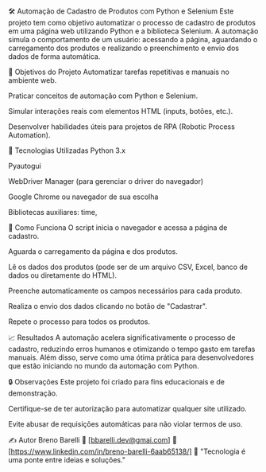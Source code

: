 🛠️ Automação de Cadastro de Produtos com Python e Selenium
Este projeto tem como objetivo automatizar o processo de cadastro de produtos em uma página web utilizando Python e a biblioteca Selenium. A automação simula o comportamento de um usuário: acessando a página, aguardando o carregamento dos produtos e realizando o preenchimento e envio dos dados de forma automática.

📌 Objetivos do Projeto
Automatizar tarefas repetitivas e manuais no ambiente web.

Praticar conceitos de automação com Python e Selenium.

Simular interações reais com elementos HTML (inputs, botões, etc.).

Desenvolver habilidades úteis para projetos de RPA (Robotic Process Automation).

🚀 Tecnologias Utilizadas
Python 3.x

Pyautogui

WebDriver Manager (para gerenciar o driver do navegador)

Google Chrome ou navegador de sua escolha

Bibliotecas auxiliares: time,

🧠 Como Funciona
O script inicia o navegador e acessa a página de cadastro.

Aguarda o carregamento da página e dos produtos.

Lê os dados dos produtos (pode ser de um arquivo CSV, Excel, banco de dados ou diretamente do HTML).

Preenche automaticamente os campos necessários para cada produto.

Realiza o envio dos dados clicando no botão de "Cadastrar".

Repete o processo para todos os produtos.

📈 Resultados
A automação acelera significativamente o processo de cadastro, reduzindo erros humanos e otimizando o tempo gasto em tarefas manuais. Além disso, serve como uma ótima prática para desenvolvedores que estão iniciando no mundo da automação com Python.

🔒 Observações
Este projeto foi criado para fins educacionais e de demonstração.

Certifique-se de ter autorização para automatizar qualquer site utilizado.

Evite abusar de requisições automáticas para não violar termos de uso.

✍️ Autor
Breno Barelli
📧 [bbarelli.dev@gmai.com]
🔗 [https://www.linkedin.com/in/breno-barelli-6aab65138/]
📌 "Tecnologia é uma ponte entre ideias e soluções."